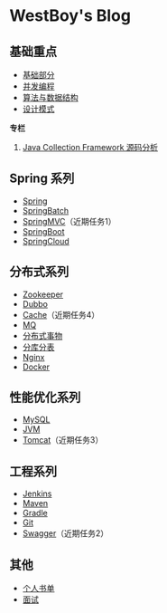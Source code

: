 # WestBoy's Blog

## 基础重点

* [基础部分](repository/基础重点/基础部分/index.md)
* [并发编程]()
* [算法与数据结构]()
* [设计模式](repository/基础重点/设计模式/index.md)

**专栏**

1. [Java Collection Framework 源码分析](repository/基础重点/基础部分/Java%20Collection%20Framework%20源码分析)


## Spring 系列

* [Spring](repository/spring系列/spring/index.md)
* [SpringBatch]()
* [SpringMVC](repository/spring系列/spring-mvc/index.md)（近期任务1）
* [SpringBoot]()
* [SpringCloud]()


## 分布式系列

* [Zookeeper]()
* [Dubbo]()
* [Cache](repository/分布式系列/cache/index.md)（近期任务4）
* [MQ]()
* [分布式事物]()
* [分库分表]()
* [Nginx]()
* [Docker]()

## 性能优化系列

* [MySQL]()
* [JVM](repository/性能优化系列/jvm/index.md)
* [Tomcat](repository/性能优化系列/tomcat/index.md)（近期任务3）

## 工程系列

* [Jenkins]()
* [Maven]()
* [Gradle]()
* [Git]()
* [Swagger]()（近期任务2）

## 其他

* [个人书单](repository/其他/个人书单.md)
* [面试](repository/其他/面试.md)



